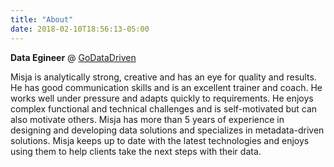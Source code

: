 ```yaml
---
title: "About"
date: 2018-02-10T18:56:13-05:00
---
```

**Data Egineer** @ [GoDataDriven](https://godatadriven.com)

Misja is analytically strong, creative and has an eye for quality and results. He has good communication skills and is an excellent trainer and coach. He works well under pressure and adapts quickly to requirements. He enjoys complex functional and technical challenges and is self-motivated but can also motivate others. Misja has more than 5 years of experience in designing and developing data solutions and specializes in metadata-driven solutions. Misja keeps up to date with the latest technologies and enjoys using them to help clients take the next steps with their data.